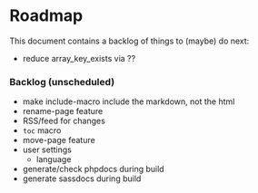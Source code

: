 # Roadmap

This document contains a backlog of things to (maybe) do next:

* reduce array_key_exists via ??

### Backlog (unscheduled)

* make include-macro include the markdown, not the html
* rename-page feature
* RSS/feed for changes
* `toc` macro
* move-page feature
* user settings
  * language
* generate/check phpdocs during build
* generate sassdocs during build
